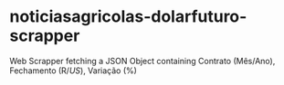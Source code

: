 # noticiasagricolas-dolarfuturo-scrapper
Web Scrapper fetching a JSON Object containing Contrato (Mês/Ano), Fechamento (R$/US$), Variação (%)

